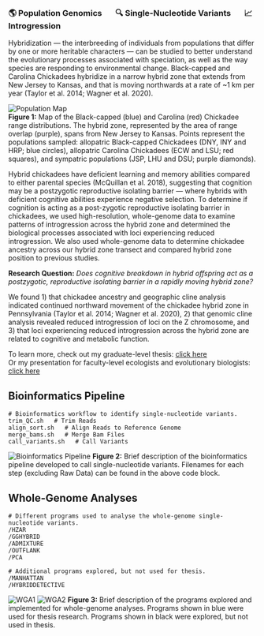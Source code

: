 ### 🌎 Population Genomics &nbsp; &nbsp; &nbsp; 🔍 Single-Nucleotide Variants &nbsp; &nbsp; &nbsp; 📈 Introgression

Hybridization — the interbreeding of individuals from populations that differ by one or more heritable characters — can be studied to better understand the evolutionary processes associated with speciation, as well as the way species are responding to environmental change. Black-capped and Carolina Chickadees hybridize in a narrow hybrid zone that extends from New Jersey to Kansas, and that is moving northwards at a rate of ~1 km per year (Taylor et al. 2014; Wagner et al. 2020). 

![Population Map](https://github.com/kbfeldmann/WGS_chickadee_hybridization/assets/47021794/7da254e1-519b-4704-b11f-3acd3c02c8b0)  
**Figure 1:** Map of the Black-capped (blue) and Carolina (red) Chickadee range distributions. The hybrid zone, represented by the area of range overlap (purple), spans from New Jersey to Kansas. Points represent the populations sampled: allopatric Black-capped Chickadees (DNY, INY and HRP; blue circles), allopatric Carolina Chickadees (ECW and LSU; red squares), and sympatric populations (JSP, LHU and DSU; purple diamonds).

Hybrid chickadees have deficient learning and memory abilities compared to either parental species (McQuillan et al. 2018), suggesting that cognition may be a postzygotic reproductive isolating barrier — where hybrids with deficient cognitive abilities experience negative selection. To determine if cognition is acting as a post-zygotic reproductive isolating barrier in chickadees, we used high-resolution, whole-genome data to examine patterns of introgression across the hybrid zone and determined the biological processes associated with loci experiencing reduced introgression. We also used whole-genome data to determine chickadee ancestry across our hybrid zone transect and compared hybrid zone position to previous studies.

**Research Question:** *Does cognitive breakdown in hybrid offspring act as a postzygotic, reproductive isolating barrier in a rapidly moving hybrid zone?*

We found 1) that chickadee ancestry and geographic cline analysis indicated continued northward movement of the chickadee hybrid zone in Pennsylvania (Taylor et al. 2014; Wagner et al. 2020), 2) that genomic cline analysis revealed reduced introgression of loci on the Z chromosome, and 3) that loci experiencing reduced introgression across the hybrid zone are related to cognitive and metabolic function.

To learn more, check out my graduate-level thesis: [click here](Masters_Thesis.pdf)  
Or my presentation for faculty-level ecologists and evolutionary biologists: [click here](Masters_Talk.pdf)

## Bioinformatics Pipeline

```
# Bioinformatics workflow to identify single-nucleotide variants.
trim_QC.sh   # Trim Reads
align_sort.sh   # Align Reads to Reference Genome
merge_bams.sh   # Merge Bam Files
call_variants.sh   # Call Variants
```
![Bioinformatics Pipeline](https://github.com/kbfeldmann/WGS_chickadee_hybridization/assets/47021794/20600853-ff17-431b-b362-2340e6436e2f)
**Figure 2:** Brief description of the bioinformatics pipeline developed to call single-nucleotide variants. Filenames for each step (excluding Raw Data) can be found in the above code block.

## Whole-Genome Analyses

```
# Different programs used to analyse the whole-genome single-nucleotide variants.
/HZAR
/GGHYBRID
/ADMIXTURE
/OUTFLANK
/PCA

# Additional programs explored, but not used for thesis.
/MANHATTAN
/HYBRIDDETECTIVE
```

![WGA1](https://github.com/kbfeldmann/WGS_chickadee_hybridization/assets/47021794/9073eac1-3adb-4934-936d-0659fd7fc9f2)
![WGA2](https://github.com/kbfeldmann/WGS_chickadee_hybridization/assets/47021794/367e0e61-31a0-40ca-9ef6-73327a01cdc8)
**Figure 3:** Brief description of the programs explored and implemented for whole-genome analyses. Programs shown in blue were used for thesis research. Programs shown in black were explored, but not used in thesis.
